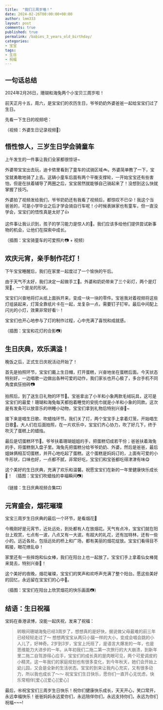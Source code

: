 ```yaml
---
title:  "我们三周岁咯！"
date: 2024-02-26T00:00:00+08:00
author: lmm333
layout: post
comments: true
published: true
permalink: /babies_3_years_old_birthday/
categories:
- 宝宝
tags:
- 生日
- 祝福
---
```


## 一句话总结
2024年2月26日，珊瑚和海兔两个小宝贝三周岁啦！

前天正月十五，周六，是宝宝们的农历生日，爷爷奶奶外婆爸爸一起给宝宝们过了生日。

先看一下生日的视频吧：

（视频：外婆生日记录视频👶）

## 悟性惊人，三岁生日学会骑童车

上午发生的一件事让我们全家都很惊讶~

外婆带宝宝出去玩，迪卡侬里看到了童车的试骑区域🚲。外婆简单教了一下，宝宝就勇敢地骑了上去。这辆小童车后面有两个平衡支撑轮，一开始宝宝还有些害怕，但是在扶着辅导了两圈之后，宝宝居然就能够自己骑起来了！没想到这么快就掌握了技巧。

外婆拍了视频发给我们，爷爷奶奶还有我看了视频后，都惊叹不已😲！我这个当爸爸的，可是小学毕业之后才学会骑自行车呢！小时候表妹家也有童车，但一直没学会，宝宝们的悟性真是太好了👍

这件事让我认识到，孩子的学习能力是惊人的👏。我们应该多给他们提供尝试新事物的机会，让他们在探索中成长。

（插图：宝宝骑童车的可爱照片📷 + 视频）

## 欢庆元宵，亲手制作花灯！

下午宝宝睡醒后，我们在家里一起度过了一个愉快的午后。

由于天气不太好，我们决定一起做手工👐。外婆和奶奶带来了三个彩灯，两个是灯笼🏮，一个是龙的形状。

宝宝们兴奋地将灯从纸上面拆开来，变成一块一块的零件。宝爸我对着视频将这些灯组装起来，灯笼全靠纸片卡在一起，龙复杂一点，需要钉子钉牢。最后中间配上闪光的小灯，效果非常好看✨！

宝宝们也开心地参与了灯的制作过程，心中充满了喜悦和成就感。

（插图：宝宝和花灯的合影📷）

##  生日庆典，欢乐满溢！

晚饭之后，正式生日庆祝活动开始了！

首先是拍照环节，宝宝们戴上生日帽，打开蛋糕，兴奋地坐在蛋糕后面。今天状态特别好，一边唱歌一边做出各种可爱的动作，我们家长也开心极了，多台手机不同角度疯狂拍砖📷

拍照后，到了送生日礼物的环节🎁。宝爸拿出了小羊和小象两款毛绒玩具，这可是宝宝们的最爱！珊瑚和海兔每天都抱着睡觉的安抚巾就是小羊和小象的同款。这次是有发条可以放音乐的哄睡小动物，宝宝们拿到礼物后特别兴奋🥰~

接下来是唱生日歌、吹蜡烛环节。我们关了灯，两个宝宝手上拿着灯笼，开始唱生日歌🎵。大人们在后面拍照，在一片欢乐中，宝宝们齐心协力，吹了好几下，终于吹灭了蛋糕上的蜡烛。

最后是切蛋糕环节🎂。爷爷扶着珊瑚姐姐的手，把蛋糕切成若干份；爸爸扶着海兔的手，将蛋糕倒入盘子里。海兔先把蛋糕分给爷爷奶奶、外婆，然后是爸爸，最后姐妹俩相互切蛋糕，并开心地吃起了蛋糕。这个蛋糕是妈妈订的，上面有可爱的小牛形状，口味也好，一点都不腻，非常好吃，宝宝们和宝爸都吃得津津有味😋

这个美好的生日庆典，充满了欢乐和温馨。祝愿宝宝们在新的一年里健康快乐成长💪！
（插图：宝宝们吹蜡烛的幸福瞬间📷）

（链接：生日庆典视频合集🎞）

## 元宵盛会，烟花璀璨

宝宝三周岁生日庆典的最后一个环节，是看烟花🎇

今晚刚好是元宵节，近处远处，到处都有人在放烟花。天气有点冷，宝宝们就在阳台上观赏，七点有一波，八点又有一大波。有超大的礼花，还有加特林，还有一些小的。远近各处，包括远处的桥上和广场，都有美丽的烟花绽放。宝宝们看得目不暇接，眼花缭乱😄！

家里还有一些摔炮和仙女棒，我们在阳台上也一起放了。宝宝们手上拿着仙女棒晃来晃去，特别兴奋🎉！

这个美好的夜晚，烟花璀璨，宝宝们的笑声和欢呼声充满了整个阳台。愿这些美好的回忆，永远留在宝宝们的心中💖。

（插图：宝宝们在阳台上欣赏烟花的快乐画面📷）

## 结语：生日祝福

宝妈在香港读博，没能一起庆祝，发来了祝福：

> 转眼间珊瑚海兔已经3周岁了，想想真的是好快，据说做父母最难的前三年已经轻轻走过了～ 想想两宝宝从两只小猫一样的大小，变成会唱会跳的小人儿了，好神奇。2岁到3岁，宝宝上托班了，是语言大爆发的一年，也是思维能力大进步的一年。从年初我们二拖二第一次旅行的大大崩溃，到新年里二拖二自驾游得心应手，宝宝们的成长真的是肉眼可见，两个可爱调皮的小精灵。这一年我们的家庭规划也有很多变化，到今年秋天，她们会开始上幼儿园，又会是全新的生活状态。宝宝的到来让我内心充实，又有很多动力，所以我也成长了～～ 祝宝宝们生日快乐，愿你们一直开心无忧虑，快乐常相伴[爱心][爱心][爱心]


最后，㊗️祝宝宝们三周岁生日快乐！祝你们健康快乐成长，天天开心，笑口常开，永远幸福快乐！爸爸妈妈永远爱你们，永远陪伴你们，永远支持你们，永远为你们祝福~~~!
